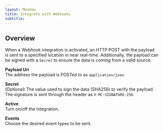 ```yaml
---
layout: Meadow
title: Integrate with Webhooks
subtitle: 
---
```


## Overview
When a Webhook integration is activated, an HTTP POST with the payload is sent to a specified location in near real-time. Additionally, the payload can be signed with a `Secret` to ensure the data is coming from a valid source.

**Payload Uri**  
The address the payload is POSTed to as `application/json`. 

**Secret**  
(Optional) The value used to sign the data (SHA256) to verify the payload. The signature is sent through the header as `X-MC-SIGNATURE-256`.

**Active**  
Turn on/off the integration.

**Events**  
Choose the desired event types to be sent.